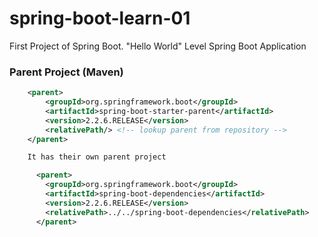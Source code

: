 # spring-boot-learn-01
First Project of Spring Boot.
"Hello World" Level Spring Boot Application

### Parent Project (Maven)
```xml
    <parent>
        <groupId>org.springframework.boot</groupId>
        <artifactId>spring-boot-starter-parent</artifactId>
        <version>2.2.6.RELEASE</version>
        <relativePath/> <!-- lookup parent from repository -->
    </parent>

    It has their own parent project

      <parent>
        <groupId>org.springframework.boot</groupId>
        <artifactId>spring-boot-dependencies</artifactId>
        <version>2.2.6.RELEASE</version>
        <relativePath>../../spring-boot-dependencies</relativePath>
      </parent>

